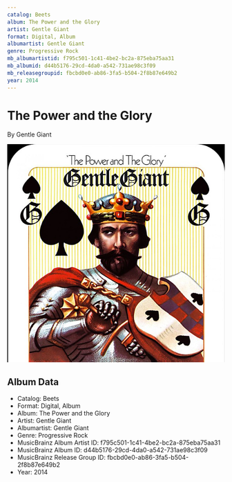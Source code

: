```yaml
---
catalog: Beets
album: The Power and the Glory
artist: Gentle Giant
format: Digital, Album
albumartist: Gentle Giant
genre: Progressive Rock
mb_albumartistid: f795c501-1c41-4be2-bc2a-875eba75aa31
mb_albumid: d44b5176-29cd-4da0-a542-731ae98c3f09
mb_releasegroupid: fbcbd0e0-ab86-3fa5-b504-2f8b87e649b2
year: 2014
---
```


# The Power and the Glory

By Gentle Giant

![](../../assets/beetscovers/Gentle_Giant-The_Power_and_the_Glory.jpg)

## Album Data

- Catalog: Beets
- Format: Digital, Album
- Album: The Power and the Glory
- Artist: Gentle Giant
- Albumartist: Gentle Giant
- Genre: Progressive Rock
- MusicBrainz Album Artist ID: f795c501-1c41-4be2-bc2a-875eba75aa31
- MusicBrainz Album ID: d44b5176-29cd-4da0-a542-731ae98c3f09
- MusicBrainz Release Group ID: fbcbd0e0-ab86-3fa5-b504-2f8b87e649b2
- Year: 2014


